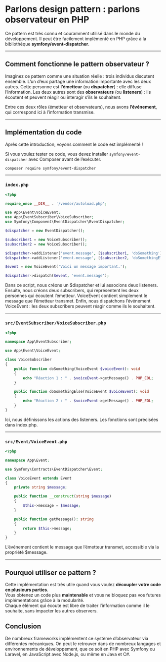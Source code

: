 # Parlons design pattern : parlons observateur en PHP

Ce pattern est très connu et couramment utilisé dans le monde du développement. Il peut être facilement implémenté en PHP grâce à la bibliothèque **symfony/event-dispatcher**.

---

## Comment fonctionne le pattern observateur ?

Imaginez ce pattern comme une situation réelle : trois individus discutent ensemble. L’un d’eux partage une information importante avec les deux autres. Cette personne est **l’émetteur** (ou **dispatcher**) : elle diffuse l’information. Les deux autres sont des **observateurs** (ou **listeners**) : ils écoutent et peuvent réagir ou interagir s’ils le souhaitent.  

Entre ces deux rôles (émetteur et observateurs), nous avons **l’événement**, qui correspond ici à l’information transmise.

---

## Implémentation du code

Après cette introduction, voyons comment le code est implémenté !

Si vous voulez tester ce code, vous devez installer `symfony/event-dispatcher` avec Composer avant de l’exécuter.

~~~bash
composer require symfony/event-dispatcher
~~~

---

### `index.php`

~~~php
<?php

require_once __DIR__ . '/vendor/autoload.php';

use App\Event\VoiceEvent;
use App\EventSubscriber\VoiceSubscriber;
use Symfony\Component\EventDispatcher\EventDispatcher;

$dispatcher = new EventDispatcher();

$subscriber1 = new VoiceSubscriber();
$subscriber2 = new VoiceSubscriber();

$dispatcher->addListener('event.message', [$subscriber1, 'doSomething']);
$dispatcher->addListener('event.message', [$subscriber2, 'doSomethingElse']);

$event = new VoiceEvent('Voici un message important.');

$dispatcher->dispatch($event, 'event.message');
~~~

Dans ce script, nous créons un $dispatcher et lui associons deux listeners. Ensuite, nous créons deux subscribers, qui représentent les deux personnes qui écoutent l’émetteur. VoiceEvent contient simplement le message que l’émetteur transmet. Enfin, nous dispatchons l’événement VoiceEvent : les deux subscribers peuvent réagir comme ils le souhaitent.

---

### `src/EventSubscriber/VoiceSubscriber.php`

~~~php
<?php

namespace App\EventSubscriber;

use App\Event\VoiceEvent;

class VoiceSubscriber
{
    public function doSomething(VoiceEvent $voiceEvent): void
    {
        echo "Réaction 1 : " . $voiceEvent->getMessage() . PHP_EOL;
    }

    public function doSomethingElse(VoiceEvent $voiceEvent): void
    {
        echo "Réaction 2 : " . $voiceEvent->getMessage() . PHP_EOL;
    }
}
~~~

Ici, nous définissons les actions des listeners. Les fonctions sont précisées dans index.php.

---

### `src/Event/VoiceEvent.php`

~~~php
<?php

namespace App\Event;

use Symfony\Contracts\EventDispatcher\Event;

class VoiceEvent extends Event
{
    private string $message;

    public function __construct(string $message)
    {
        $this->message = $message;
    }

    public function getMessage(): string
    {
        return $this->message;
    }
}
~~~

L’événement contient le message que l’émetteur transmet, accessible via la propriété $message.

---

## Pourquoi utiliser ce pattern ?

Cette implémentation est très utile quand vous voulez **découpler votre code en plusieurs parties**.  
Vous obtenez un code plus **maintenable** et vous ne bloquez pas vos futures implémentations grâce à la modularité.  
Chaque élément qui écoute est libre de traiter l’information comme il le souhaite, sans impacter les autres observers.

## Conclusion

De nombreux frameworks implémentent ce système d’observateur via différentes mécaniques. On peut le retrouver dans de nombreux langages et environnements de développement, que ce soit en PHP avec Symfony ou Laravel, en JavaScript avec Node.js, ou même en Java et C#.